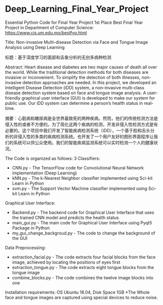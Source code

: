 # Deep_Learning_Final_Year_Project
Essential Python Code for Final Year Project
1st Place Best Final Year Project in Department of Computer Science: https://www.cis.um.edu.mo/bestfyp.html

Title:
Non-invasive Multi-disease Detection via Face and Tongue Image Analysis using Deep Learning

标题：基于深度学习的面部和舌象分析的无创多病种检测

Abstract:
Heart disease and diabetes are two major causes of death all over the world. While the traditional detection methods for both diseases are invasive or inconvenient. To simplify the detection of both illnesses, non-invasive detection approaches are needed. In this project, we developed an Intelligent Disease Detection (iDD) system, a non-invasive multi-class disease detection system based on face and tongue image analysis. A user-friendly graphical user interface (GUI) is developed to make our system for public use. Our iDD system can determine a person’s health status in real-time.

摘要：心脏病和糖尿病是全世界最致死的两种疾病。然而，他们的传统检测方法是侵入性的或者不方便的。为了简化这两个疾病的检测，开发非侵入性检测方式是有必要的。这个项目中我们开发了智能疾病检测系统（iDD），一个基于脸和舌头分析的非侵入性的多类的疾病检测系统。也开发了一个用户友好的图形界面程序让我们的系统可以供公众使用。我们的智能疾病监测系统可以实时检测一个人的健康状况。

The Code is organized as follows:
3 Classifiers:
* CNN.py - The TensorFlow code for Convolutional Neural Network implementation (Deep Learning)
* kNN.py - The k-Nearest Neighbor classifier implemented using Sci-kit Learn in Python
* svm.py - The Support Vector Machine classifier implemented using Sci-kit Learn in Python

Graphical User Interface:
* Backend.py - The backend code for Graphical User Interface that uses the trained CNN model and predicts the health status
* main_gui.py - The main code for Graphical User Interface using Pyqt5 Package in Python
* my_gui_change_backgroud.py - The code to change the background of the GUI

Data Preprocessing:
* extraction_facial.py - The code extracts four facial blocks from the face image, achieved by locating the positions of eyes first
* extraction_tongue.py - The code extracts eight tongue blocks from the tongue image
* combine_blocks.py - The code combines the twelve image blocks into one

Installation requirements: OS Ubuntu 18.04, Disk Space 1GB
*The Whole face and tongue images are captured using special devices to reduce noise.
